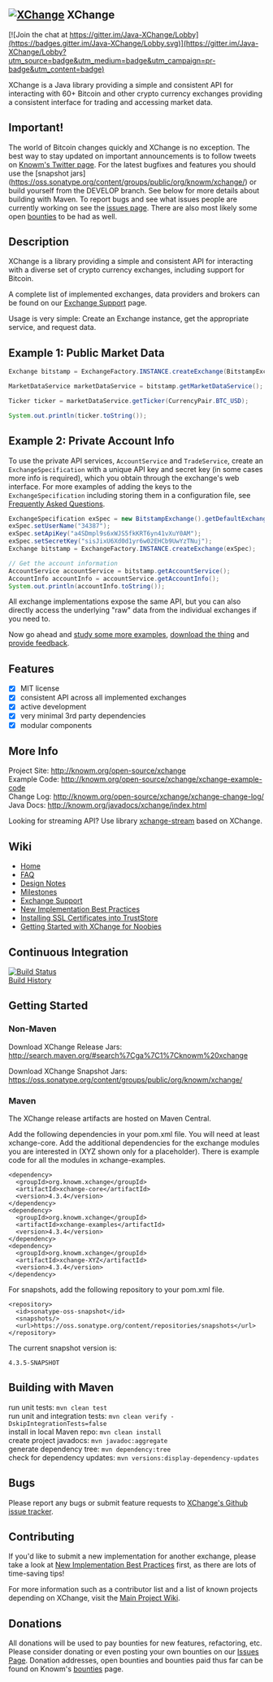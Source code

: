 ## [![XChange](https://raw.githubusercontent.com/timmolter/XChange/develop/etc/XChange_64_64.png)](http://knowm.org/open-source/xchange) XChange

[![Join the chat at https://gitter.im/Java-XChange/Lobby](https://badges.gitter.im/Java-XChange/Lobby.svg)](https://gitter.im/Java-XChange/Lobby?utm_source=badge&utm_medium=badge&utm_campaign=pr-badge&utm_content=badge)

XChange is a Java library providing a simple and consistent API for interacting with 60+ Bitcoin and other crypto currency exchanges providing a
consistent interface for trading and accessing market data.

## Important!

The world of Bitcoin changes quickly and XChange is no exception. The best way to stay updated on important announcements is to follow tweets on [Knowm's Twitter page](https://twitter.com/knowmorg). For the latest bugfixes and features you should use the [snapshot jars] (https://oss.sonatype.org/content/groups/public/org/knowm/xchange/) or build yourself from the DEVELOP branch. See below for more details about building with Maven. To report bugs and see what issues people are currently working on see the [issues page](https://github.com/timmolter/XChange/issues). There are also most likely some open [bounties](http://knowm.org/open-source/) to be had as well.

## Description

XChange is a library providing a simple and consistent API for interacting with a diverse set of crypto currency exchanges, including support for Bitcoin. 

A complete list of implemented exchanges, data providers and brokers can be found on our [Exchange Support](https://github.com/timmolter/XChange/wiki/Exchange-Support) page. 

Usage is very simple: Create an Exchange instance, get the appropriate service, and request data.

## Example 1: Public Market Data

```java
Exchange bitstamp = ExchangeFactory.INSTANCE.createExchange(BitstampExchange.class.getName());

MarketDataService marketDataService = bitstamp.getMarketDataService();

Ticker ticker = marketDataService.getTicker(CurrencyPair.BTC_USD);

System.out.println(ticker.toString());
```

## Example 2: Private Account Info

To use the private API services, `AccountService` and `TradeService`, create an `ExchangeSpecification` with a unique API key and secret key (in some
cases more info is required), which you obtain through the exchange's web interface. For more examples of adding the keys to the
`ExchangeSpecification` including storing them in a configuration file, see [Frequently Asked Questions](https://github.com/timmolter/XChange/wiki/Frequently-Asked-Questions).

```java
ExchangeSpecification exSpec = new BitstampExchange().getDefaultExchangeSpecification();
exSpec.setUserName("34387");
exSpec.setApiKey("a4SDmpl9s6xWJS5fkKRT6yn41vXuY0AM");
exSpec.setSecretKey("sisJixU6Xd0d1yr6w02EHCb9UwYzTNuj");
Exchange bitstamp = ExchangeFactory.INSTANCE.createExchange(exSpec);

// Get the account information
AccountService accountService = bitstamp.getAccountService();
AccountInfo accountInfo = accountService.getAccountInfo();
System.out.println(accountInfo.toString());
```

All exchange implementations expose the same API, but you can also directly access the underlying "raw" data from the individual exchanges if you need to.

Now go ahead and [study some more examples](http://knowm.org/open-source/xchange/xchange-example-code), [download the thing](http://knowm.org/open-source/xchange/xchange-change-log/) and [provide feedback](https://github.com/timmolter/XChange/issues).

## Features

* [x] MIT license
* [x] consistent API across all implemented exchanges
* [x] active development
* [x] very minimal 3rd party dependencies
* [x] modular components

## More Info

Project Site: <http://knowm.org/open-source/xchange>  
Example Code: <http://knowm.org/open-source/xchange/xchange-example-code>  
Change Log: <http://knowm.org/open-source/xchange/xchange-change-log/>  
Java Docs: <http://knowm.org/javadocs/xchange/index.html>  

Looking for streaming API? Use library [xchange-stream](https://github.com/bitrich-info/xchange-stream) based on XChange.

## Wiki

* [Home](https://github.com/timmolter/XChange/wiki)
* [FAQ](https://github.com/timmolter/XChange/wiki/Frequently-Asked-Questions)
* [Design Notes](https://github.com/timmolter/XChange/wiki/Design-Notes)
* [Milestones](https://github.com/timmolter/XChange/wiki/Milestones)
* [Exchange Support](https://github.com/timmolter/XChange/wiki/Exchange-support)
* [New Implementation Best Practices](https://github.com/timmolter/XChange/wiki/New-Implementation-Best-Practices)
* [Installing SSL Certificates into TrustStore](https://github.com/timmolter/XChange/wiki/Installing-SSL-Certificates-into-TrustStore)
* [Getting Started with XChange for Noobies](https://github.com/timmolter/XChange/wiki/Getting-Started-with-XChange-for-Noobies)

## Continuous Integration

[![Build Status](https://travis-ci.org/timmolter/XChange.png?branch=develop)](https://travis-ci.org/timmolter/XChange.png)  
[Build History](https://travis-ci.org/timmolter/XChange/builds)  

## Getting Started

### Non-Maven

Download XChange Release Jars: http://search.maven.org/#search%7Cga%7C1%7Cknowm%20xchange

Download XChange Snapshot Jars: https://oss.sonatype.org/content/groups/public/org/knowm/xchange/

### Maven

The XChange release artifacts are hosted on Maven Central. 
  
Add the following dependencies in your pom.xml file. You will need at least xchange-core. Add the additional dependencies for the exchange modules you are interested in (XYZ shown only for a placeholder). There is example code for all the modules in xchange-examples.

    <dependency>
      <groupId>org.knowm.xchange</groupId>
      <artifactId>xchange-core</artifactId>
      <version>4.3.4</version>
    </dependency>
    <dependency>
      <groupId>org.knowm.xchange</groupId>
      <artifactId>xchange-examples</artifactId>
      <version>4.3.4</version>
    </dependency>
    <dependency>
      <groupId>org.knowm.xchange</groupId>
      <artifactId>xchange-XYZ</artifactId>
      <version>4.3.4</version>
    </dependency>

For snapshots, add the following repository to your pom.xml file.

    <repository>
      <id>sonatype-oss-snapshot</id>
      <snapshots/>
      <url>https://oss.sonatype.org/content/repositories/snapshots</url>
    </repository>
    
The current snapshot version is: 

    4.3.5-SNAPSHOT
    
## Building with Maven

run unit tests: `mvn clean test`  
run unit and integration tests: `mvn clean verify -DskipIntegrationTests=false`  
install in local Maven repo: `mvn clean install`  
create project javadocs: `mvn javadoc:aggregate`  
generate dependency tree: `mvn dependency:tree`  
check for dependency updates: `mvn versions:display-dependency-updates`

## Bugs

Please report any bugs or submit feature requests to [XChange's Github issue tracker](https://github.com/timmolter/XChange/issues).

## Contributing

If you'd like to submit a new implementation for another exchange, please take a look at [New Implementation Best Practices](https://github.com/timmolter/XChange/wiki/New-Implementation-Best-Practices) first, as there are lots of time-saving tips! 

For more information such as a contributor list and a list of known projects depending on XChange, visit the [Main Project Wiki](https://github.com/timmolter/XChange/wiki). 

## Donations

All donations will be used to pay bounties for new features, refactoring, etc. Please consider donating or even posting your own bounties on our [Issues Page](https://github.com/timmolter/xchart/issues?state=open). Donation addresses, open bounties and bounties paid thus far can be found on Knowm's [bounties](http://knowm.org/open-source/) page.
